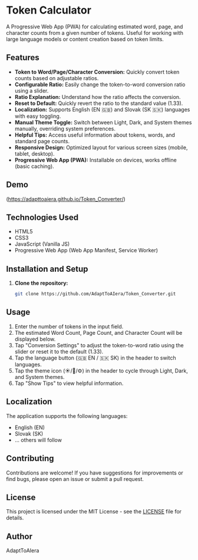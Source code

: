 # Token Calculator

A Progressive Web App (PWA) for calculating estimated word, page, and character counts from a given number of tokens. Useful for working with large language models or content creation based on token limits.

## Features

* **Token to Word/Page/Character Conversion:** Quickly convert token counts based on adjustable ratios.
* **Configurable Ratio:** Easily change the token-to-word conversion ratio using a slider.
* **Ratio Explanation:** Understand how the ratio affects the conversion.
* **Reset to Default:** Quickly revert the ratio to the standard value (1.33).
* **Localization:** Supports English (EN 🇬🇧) and Slovak (SK 🇸🇰) languages with easy toggling.
* **Manual Theme Toggle:** Switch between Light, Dark, and System themes manually, overriding system preferences.
* **Helpful Tips:** Access useful information about tokens, words, and standard page counts.
* **Responsive Design:** Optimized layout for various screen sizes (mobile, tablet, desktop).
* **Progressive Web App (PWA):** Installable on devices, works offline (basic caching).

## Demo

(https://adapttoaiera.github.io/Token_Converter/)


## Technologies Used

* HTML5
* CSS3
* JavaScript (Vanilla JS)
* Progressive Web App (Web App Manifest, Service Worker)

## Installation and Setup

1.  **Clone the repository:**
    ```bash
    git clone https://github.com/AdaptToAIera/Token_Converter.git
    ```

## Usage

1.  Enter the number of tokens in the input field.
2.  The estimated Word Count, Page Count, and Character Count will be displayed below.
3.  Tap "Conversion Settings" to adjust the token-to-word ratio using the slider or reset it to the default (1.33).
4.  Tap the language button (🇬🇧 EN / 🇸🇰 SK) in the header to switch languages.
5.  Tap the theme icon (☀️/🌙/⚙️) in the header to cycle through Light, Dark, and System themes.
6.  Tap "Show Tips" to view helpful information.

## Localization

The application supports the following languages:

* English (EN)
* Slovak (SK)
* ... others will follow

## Contributing

Contributions are welcome! If you have suggestions for improvements or find bugs, please open an issue or submit a pull request.

## License

This project is licensed under the MIT License - see the [LICENSE](LICENSE) file for details.

## Author

AdaptToAIera